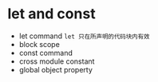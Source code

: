 # let and const
+ let command
```let 只在所声明的代码块内有效```
+ block scope
+ const command
+ cross module constant
+ global object property
